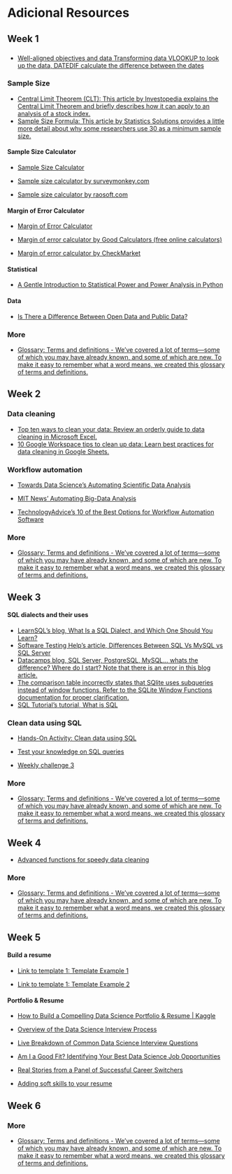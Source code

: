 # Adicional Resources

## Week 1

###

- [Well-aligned objectives and data Transforming data VLOOKUP to look up the data, DATEDIF calculate the difference between the dates](week1/Well-aligned-objectives-and-data.pdf)

### Sample Size

- [Central Limit Theorem (CLT): This article by Investopedia explains the Central Limit Theorem and briefly describes how it can apply to an analysis of a stock index.](https://www.investopedia.com/terms/c/central_limit_theorem.asp)
- [Sample Size Formula: This article by Statistics Solutions provides a little more detail about why some researchers use 30 as a minimum sample size.](https://www.statisticssolutions.com/dissertation-resources/sample-size-calculation-and-sample-size-justification/sample-size-formula/)

#### Sample Size Calculator

- [Sample Size Calculator](https://docs.google.com/spreadsheets/d/1kBTvnpH2qOLJx4XWjUG1v-GF4LPmOhequy_9VRyslJ8/template/preview)

- [Sample size calculator by surveymonkey.com](https://www.surveymonkey.com/mp/sample-size-calculator/)

- [Sample size calculator by raosoft.com](<http://www.raosoft.com/samplesize.html>)

#### Margin of Error Calculator

- [Margin of Error Calculator](https://www.google.com/url?q=https://docs.google.com/spreadsheets/d/1gdhfyA3_vMnQ1cDaGSCshXd5ezLtVPfLhxc9STGq6B8/template/preview&sa=D&source=editors&ust=1625603636025000&usg=AOvVaw0BLkCfYvEulQnuysANCgzO)

- [Margin of error calculator by G​ood Calculators (free online calculators)](https://goodcalculators.com/margin-of-error-calculator/)
- [Margin of error calculator by CheckMarket](https://www.checkmarket.com/sample-size-calculator/#sample-size-margin-of-error-calculator)

#### Statistical

- [A Gentle Introduction to Statistical Power and Power Analysis in Python](https://machinelearningmastery.com/statistical-power-and-power-analysis-in-python/)

#### Data

- [Is There a Difference Between Open Data and Public Data?](https://towardsdatascience.com/is-there-a-difference-between-open-data-and-public-data-6261cd7b5389)

### More

- [Glossary: Terms and definitions - We’ve covered a lot of terms—some of which you may have already known, and some of which are new. To make it easy to remember what a word means, we created this glossary of terms and definitions.](https://docs.google.com/document/d/1Ij-diqvlxXx7_GEA1pCovuars8d67iOWSFccrp3Vgv4/template/preview?resourcekey=0-ckHhfy9jV7IWpzJ7k5h20A)

## Week 2

### Data cleaning

- [Top ten ways to clean your data: Review an orderly guide to data cleaning in Microsoft Excel.](https://support.microsoft.com/en-us/office/top-ten-ways-to-clean-your-data-2844b620-677c-47a7-ac3e-c2e157d1db19)
- [10 Google Workspace tips to clean up data: Learn best practices for data cleaning in Google Sheets.](https://support.google.com/a/users/answer/9604139?hl=en#zippy=)

### Workflow automation

- [Towards Data Science’s Automating Scientific Data Analysis](https://towardsdatascience.com/automating-scientific-data-analysis-part-1-c9979cd0817e)

- [MIT News’ Automating Big-Data Analysis](https://news.mit.edu/2016/automating-big-data-analysis-1021)

- [TechnologyAdvice’s 10 of the Best Options for Workflow Automation Software](https://technologyadvice.com/blog/information-technology/top-10-workflow-automation-software/)

### More

- [Glossary: Terms and definitions - We’ve covered a lot of terms—some of which you may have already known, and some of which are new. To make it easy to remember what a word means, we created this glossary of terms and definitions.](https://docs.google.com/document/d/1JC24x3TypcFdueCPEd5UAnKIzL9sM8UpOKaMHdibiq4/template/preview)


## Week 3

#### SQL dialects and their uses


- [LearnSQL’s blog, What Is a SQL Dialect, and Which One Should You Learn?](https://learnsql.com/blog/what-sql-dialect-to-learn/)
- [Software Testing Help’s article, Differences Between SQL Vs MySQL vs SQL Server](https://www.softwaretestinghelp.com/sql-vs-mysql-vs-sql-server/)
- [Datacamps blog, SQL Server, PostgreSQL, MySQL... whats the difference? Where do I start? Note that there is an error in this blog article.](https://www.datacamp.com/community/blog/sql-differences)
- [The comparison table incorrectly states that SQlite uses subqueries instead of window functions. Refer to the SQLite Window Functions documentation for proper clarification.](https://sqlite.org/windowfunctions.html)
- [SQL Tutorial’s tutorial, What is SQL](https://www.sqltutorial.org/what-is-sql/)

### Clean data using SQL

- [Hands-On Activity: Clean data using SQL](week3/Clean_data_using_SQL.pdf)

- [Test your knowledge on SQL queries](week3/Test_your_knowledge_on_SQL_queries.pdf)

- [Weekly challenge 3](week3/Weekly_challenge_3.pdf)

### More

- [Glossary: Terms and definitions - We’ve covered a lot of terms—some of which you may have already known, and some of which are new. To make it easy to remember what a word means, we created this glossary of terms and definitions.](https://docs.google.com/document/d/11qyveOPiz27RWNKfQa2xrJ2QwCHwNMHN_Z8_sBr0GNk/template/preview)

## Week 4


- [Advanced functions for speedy data cleaning](week4/Advanced_functions_for_speedy_data_cleaning.pdf)

### More

- [Glossary: Terms and definitions - We’ve covered a lot of terms—some of which you may have already known, and some of which are new. To make it easy to remember what a word means, we created this glossary of terms and definitions.](https://docs.google.com/document/d/1rYNIY-fDkA2lLCwrBrvhzNV5BzzHpjTcsiWwXou0bj4/template/preview)

## Week 5

#### Build a resume

- [Link to template 1: Template Example 1](https://docs.google.com/document/d/1qn_zOg-0E7pca6bEk6BGIEBNBuIZdiPnwOTKm76Q-jA/template/preview)

- [Link to template 1: Template Example 2](https://docs.google.com/document/d/1l-aMPMNRxZ0zSOQcNGg4jMqQO5FW1coZiV2m7jz6CFw/template/preview)

#### Portfolio & Resume

- [How to Build a Compelling Data Science Portfolio & Resume | Kaggle](https://youtu.be/xrhPjE7wHas?list=PLqFaTIg4myu-dNobDHQZPrD2wH27PthCG)

- [Overview of the Data Science Interview Process](https://www.youtube.com/watch?v=X6orAXDIrds&list=PLqFaTIg4myu-dNobDHQZPrD2wH27PthCG&index=5)
- [Live Breakdown of Common Data Science Interview Questions](https://www.youtube.com/watch?v=aXUsrKPTBvY&list=PLqFaTIg4myu-dNobDHQZPrD2wH27PthCG&index=6)
- [Am I a Good Fit? Identifying Your Best Data Science Job Opportunities](https://www.youtube.com/watch?v=0W0Zrc-m5r8&list=PLqFaTIg4myu-dNobDHQZPrD2wH27PthCG&index=2)
- [Real Stories from a Panel of Successful Career Switchers](https://www.youtube.com/watch?v=iP0Fxg4oqUQ&list=PLqFaTIg4myu-dNobDHQZPrD2wH27PthCG&index=8)

- [Adding soft skills to your resume](week5/Adding_soft_skills_to_your_resume.pdf)

## Week 6

### More

- [Glossary: Terms and definitions - We’ve covered a lot of terms—some of which you may have already known, and some of which are new. To make it easy to remember what a word means, we created this glossary of terms and definitions.](https://docs.google.com/document/d/1M5ECYjyOHafeVj-ryAE2rDXA8iYPSlxCyvPHPIlGdqk/template/preview)
